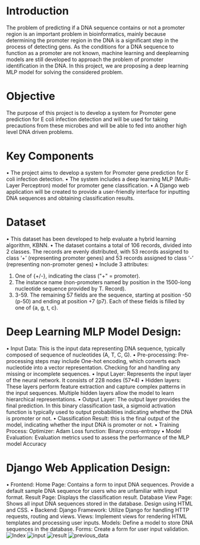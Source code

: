 # Introduction
The problem of predicting if a DNA sequence contains or not a promoter region is an important problem in bioinformatics, mainly because determining the promoter region in the DNA is a significant step in the process of detecting gens. As the conditions for 
a DNA sequence to function as a promoter are not known, machine learning and deeplearning models are still developed to approach the problem of promoter identification in the DNA. In this project, we are proposing a deep learning MLP model for solving 
the considered problem.

# Objective
The purpose of this project is to develop a system for Promoter gene prediction for E coli infection detection and will be used for taking precautions from these microbes and will be able to fed into another 
high level DNA driven problems.

# Key Components
• The project aims to develop a system for Promoter gene prediction for E coli infection detection.
• The system includes a deep learning MLP (Multi-Layer Perceptron) model for  promoter gene classification.
• A Django web application will be created to provide a user-friendly interface for inputting DNA sequences and obtaining classification results.

# Dataset 
• This dataset has been developed to help evaluate a hybrid learning algorithm, KBNN.
• The dataset contains a total of 106 records, divided into 2 classes. The records are evenly distributed, with 53 records assigned to class ‘+’ (representing promoter genes) and 53 records assigned to class ‘-’ 
(representing non-promoter genes)
• Include 3 attributes:
1. One of {+/-}, indicating the class ("+" = promoter).
2. The instance name (non-promoters named by position in the 1500-long nucleotide sequence provided by T. Record).
3. 3-59. The remaining 57 fields are the sequence, starting at position -50 (p-50) and ending at position +7 (p7). Each of these fields is filled by one of {a, g, t, c}.

# Deep Learning MLP Model Design:
• Input Data: This is the input data representing DNA sequence, typically composed of sequence of nucleotides (A, T, C, G).
• Pre-processing: Pre-processing steps may include One-hot encoding, which converts each nucleotide into a vector representation. Checking for and handling any missing or incomplete sequences.
• Input Layer: Represents the input layer of the neural network. It consists of 228 nodes (57*4)
• Hidden layers: These layers perform feature extraction and capture complex patterns in the input sequences. Multiple hidden layers allow the model to learn hierarchical representations.
• Output Layer: The output layer provides the final prediction. In this binary classification task, a sigmoid activation function is typically used to output probabilities indicating whether the DNA is promoter or not.
• Classification Result: this is the final output of the model, indicating whether the input DNA is promoter or not.
• Training Process: 
Optimizer: Adam
Loss function: Binary cross-entropy
• Model Evaluation: Evaluation metrics used to assess the performance of the MLP model
Accuracy

# Django Web Application Design: 
 • Frontend: 
Home Page: Contains a form to input DNA sequences. Provide a default sample DNA sequence for users who are unfamiliar with input format.
Result Page: Displays the classification result.
Database View Page: Shows all input DNA sequences stored in the database.
Design using HTML and CSS.
• Backend: 
Django Framework: Utilize Django for handling HTTP requests, routing
and views.
Views: Implement views for rendering HTML templates and processing 
user inputs.
Models: Define a model to store DNA sequences in the database.
Forms: Create a form for user input validation.
![Index](https://github.com/ArathiPullott/Promoter_Gene_Prediction/assets/120770265/aa2a2b7e-40d2-46d4-8224-8afc8f6c36b5)
![input](https://github.com/ArathiPullott/Promoter_Gene_Prediction/assets/120770265/eb18169b-6c41-4d65-a6de-15e2688d444f)
![result](https://github.com/ArathiPullott/Promoter_Gene_Prediction/assets/120770265/fae4283e-0544-4380-b390-14e731fb5bc3)
![previous_data](https://github.com/ArathiPullott/Promoter_Gene_Prediction/assets/120770265/96903344-32d2-494a-a8db-dc83bc9672b5)




